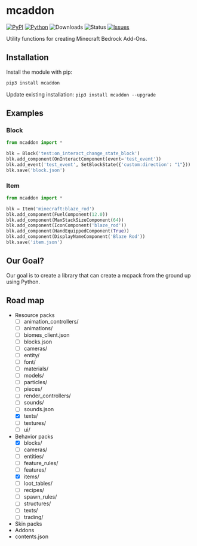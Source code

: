 # mcaddon

[![PyPI](https://img.shields.io/pypi/v/mcaddon)](https://pypi.org/project/mcaddon/)
[![Python](https://img.shields.io/pypi/pyversions/mcaddon)](https://www.python.org/downloads//)
![Downloads](https://img.shields.io/pypi/dm/mcaddon)
![Status](https://img.shields.io/pypi/status/mcaddon)
[![Issues](https://img.shields.io/github/issues/legopitstop/mcaddon)](https://github.com/legopitstop/mcaddon/issues)

Utility functions for creating Minecraft Bedrock Add-Ons.

## Installation

Install the module with pip:

```bat
pip3 install mcaddon
```

Update existing installation: `pip3 install mcaddon --upgrade`

## Examples

### Block

```Python
from mcaddon import *

blk = Block('test:on_interact_change_state_block')
blk.add_component(OnInteractComponent(event='test_event'))
blk.add_event('test_event', SetBlockState({'custom:direction': "1"}))
blk.save('block.json')
```

### Item

```Python
from mcaddon import *

blk = Item('minecraft:blaze_rod')
blk.add_component(FuelComponent(12.0))
blk.add_component(MaxStackSizeComponent(64))
blk.add_component(IconComponent('blaze_rod'))
blk.add_component(HandEquippedComponent(True))
blk.add_component(DisplayNameComponent('Blaze Rod'))
blk.save('item.json')
```

## Our Goal?

Our goal is to create a library that can create a mcpack from the ground up using Python.

## Road map

- Resource packs
  - [ ] animation_controllers/
  - [ ] animations/
  - [ ] biomes_client.json
  - [ ] blocks.json
  - [ ] cameras/
  - [ ] entity/
  - [ ] font/
  - [ ] materials/
  - [ ] models/
  - [ ] particles/
  - [ ] pieces/
  - [ ] render_controllers/
  - [ ] sounds/
  - [ ] sounds.json
  - [x] texts/
  - [ ] textures/
  - [ ] ui/
- Behavior packs
  - [x] blocks/
  - [ ] cameras/
  - [ ] entities/
  - [ ] feature_rules/
  - [ ] features/
  - [x] items/
  - [ ] loot_tables/
  - [ ] recipes/
  - [ ] spawn_rules/
  - [ ] structures/
  - [ ] texts/
  - [ ] trading/
- Skin packs
- Addons
- contents.json
